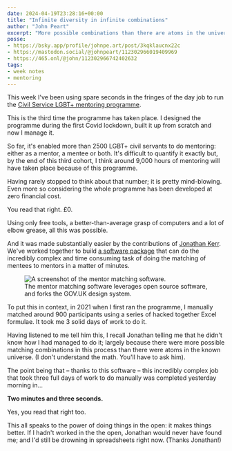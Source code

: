 ```yaml
---
date: 2024-04-19T23:28:16+00:00
title: "Infinite diversity in infinite combinations"
author: "John Peart"
excerpt: "More possible combinations than there are atoms in the universe."
posse:
- https://bsky.app/profile/johnpe.art/post/3kqklaucnx22c
- https://mastodon.social/@johnpeart/112302966019409969
- https://465.onl/@john/112302966742402632
tags:
- week notes
- mentoring
---
```


This week I've been using spare seconds in the fringes of the day job to run the [Civil Service LGBT+ mentoring programme](//civilservice.lgbt/mentoring).

This is the third time the programme has taken place. I designed the programme during the first Covid lockdown, built it up from scratch and now I manage it.

So far, it's enabled more than 2500 LGBT+ civil servants to do mentoring: either as a mentor, a mentee or both. It's difficult to quantify it exactly but, by the end of this third cohort, I think around 9,000 hours of mentoring will have taken place because of this programme.

Having rarely stopped to think about that number; it is pretty mind-blowing. Even more so considering the whole programme has been developed at zero financial cost. 

You read that right. £0. 

Using only free tools, a better-than-average grasp of computers and a lot of elbow grease, all this was possible.

And it was made substantially easier by the contributions of [Jonathan Kerr](https://mastodon.social/@jonodrew). We've worked together to build [a software package](https://github.com/mentor-matching-online/mentor-match) that can do the incredibly complex and time consuming task of doing the matching of mentees to mentors in a matter of minutes.

<figure>
  <img src="/assets/images/posts/2024/04/19/week-note/screenshot.png" alt="A screenshot of the mentor matching software.">
  <figcaption>The mentor matching software leverages open source software, and forks the GOV.UK design system.</figcaption>
</figure>

To put this in context, in 2021 when I first ran the programme, I manually matched around 900 participants using a series of hacked together Excel formulae. It took me 3 solid days of work to do it. 

Having listened to me tell him this, I recall Jonathan telling me that he didn't know how I had managed to do it; largely because there were more possible matching combinations in this process than there were atoms in the known universe. (I don't understand the math. You'll have to ask him).

The point being that – thanks to this software – this incredibly complex job that took three full days of work to do manually was completed yesterday morning in... 

**Two minutes and three seconds.**

Yes, you read that right too.

This all speaks to the power of doing things in the open: it makes things better. If I hadn't worked in the the open, Jonathan would never have found me; and I'd still be drowning in spreadsheets right now. (Thanks Jonathan!)